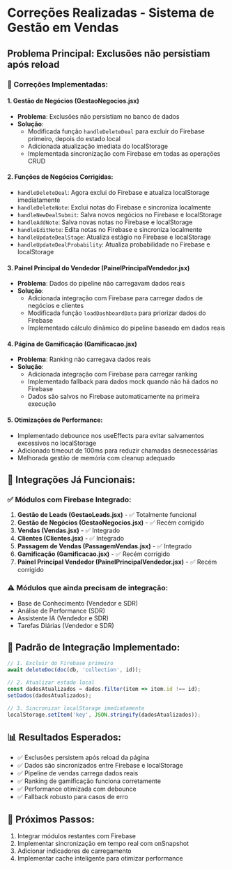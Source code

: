 # Correções Realizadas - Sistema de Gestão em Vendas

## Problema Principal: Exclusões não persistiam após reload

### 🔧 Correções Implementadas:

#### 1. **Gestão de Negócios (GestaoNegocios.jsx)**
- **Problema**: Exclusões não persistiam no banco de dados
- **Solução**: 
  - Modificada função `handleDeleteDeal` para excluir do Firebase primeiro, depois do estado local
  - Adicionada atualização imediata do localStorage
  - Implementada sincronização com Firebase em todas as operações CRUD

#### 2. **Funções de Negócios Corrigidas**:
- `handleDeleteDeal`: Agora exclui do Firebase e atualiza localStorage imediatamente
- `handleDeleteNote`: Exclui notas do Firebase e sincroniza localmente
- `handleNewDealSubmit`: Salva novos negócios no Firebase e localStorage
- `handleAddNote`: Salva novas notas no Firebase e localStorage
- `handleEditNote`: Edita notas no Firebase e sincroniza localmente
- `handleUpdateDealStage`: Atualiza estágio no Firebase e localStorage
- `handleUpdateDealProbability`: Atualiza probabilidade no Firebase e localStorage

#### 3. **Painel Principal do Vendedor (PainelPrincipalVendedor.jsx)**
- **Problema**: Dados do pipeline não carregavam dados reais
- **Solução**:
  - Adicionada integração com Firebase para carregar dados de negócios e clientes
  - Modificada função `loadDashboardData` para priorizar dados do Firebase
  - Implementado cálculo dinâmico do pipeline baseado em dados reais

#### 4. **Página de Gamificação (Gamificacao.jsx)**
- **Problema**: Ranking não carregava dados reais
- **Solução**:
  - Adicionada integração com Firebase para carregar ranking
  - Implementado fallback para dados mock quando não há dados no Firebase
  - Dados são salvos no Firebase automaticamente na primeira execução

#### 5. **Otimizações de Performance**:
- Implementado debounce nos useEffects para evitar salvamentos excessivos no localStorage
- Adicionado timeout de 100ms para reduzir chamadas desnecessárias
- Melhorada gestão de memória com cleanup adequado

## 🎯 Integrações Já Funcionais:

### ✅ **Módulos com Firebase Integrado**:
1. **Gestão de Leads (GestaoLeads.jsx)** - ✅ Totalmente funcional
2. **Gestão de Negócios (GestaoNegocios.jsx)** - ✅ Recém corrigido
3. **Vendas (Vendas.jsx)** - ✅ Integrado
4. **Clientes (Clientes.jsx)** - ✅ Integrado
5. **Passagem de Vendas (PassagemVendas.jsx)** - ✅ Integrado
6. **Gamificação (Gamificacao.jsx)** - ✅ Recém corrigido
7. **Painel Principal Vendedor (PainelPrincipalVendedor.jsx)** - ✅ Recém corrigido

### ⚠️ **Módulos que ainda precisam de integração**:
- Base de Conhecimento (Vendedor e SDR)
- Análise de Performance (SDR)
- Assistente IA (Vendedor e SDR)
- Tarefas Diárias (Vendedor e SDR)

## 🔄 Padrão de Integração Implementado:

```javascript
// 1. Excluir do Firebase primeiro
await deleteDoc(doc(db, 'collection', id));

// 2. Atualizar estado local
const dadosAtualizados = dados.filter(item => item.id !== id);
setDados(dadosAtualizados);

// 3. Sincronizar localStorage imediatamente
localStorage.setItem('key', JSON.stringify(dadosAtualizados));
```

## 📊 Resultados Esperados:
- ✅ Exclusões persistem após reload da página
- ✅ Dados são sincronizados entre Firebase e localStorage
- ✅ Pipeline de vendas carrega dados reais
- ✅ Ranking de gamificação funciona corretamente
- ✅ Performance otimizada com debounce
- ✅ Fallback robusto para casos de erro

## 🚀 Próximos Passos:
1. Integrar módulos restantes com Firebase
2. Implementar sincronização em tempo real com onSnapshot
3. Adicionar indicadores de carregamento
4. Implementar cache inteligente para otimizar performance
